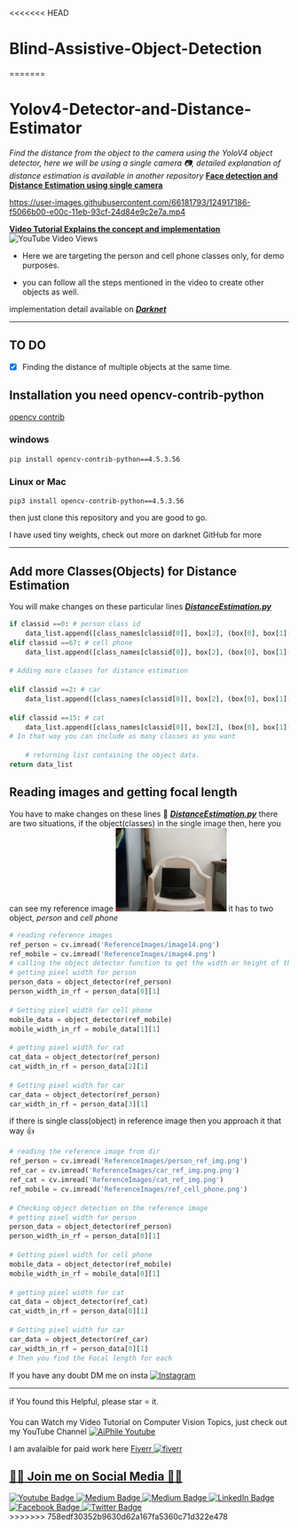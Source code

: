 <<<<<<< HEAD
# Blind-Assistive-Object-Detection
=======
# Yolov4-Detector-and-Distance-Estimator

*Find the distance from the object to the camera using the YoloV4 object detector, here we will be using a single camera :camera:, detailed explanation of distance estimation is available in another repository* [**Face detection and Distance Estimation using single camera**](https://github.com/Asadullah-Dal17/Distance_measurement_using_single_camera)



https://user-images.githubusercontent.com/66181793/124917186-f5066b00-e00c-11eb-93cf-24d84e9c2e7a.mp4



 [**Video Tutorial Explains the concept and implementation** ](https://youtu.be/FcRCwTgYXJw) ![YouTube Video Views](https://img.shields.io/youtube/views/FcRCwTgYXJw?style=social)

- Here we are targeting the person and cell phone classes only, for demo purposes.

- you can follow all the steps mentioned in the video to create other objects as well. 

implementation detail available on [_**Darknet**_](https://github.com/pjreddie/darknet)


---

## TO DO

- [x] Finding the distance of multiple objects at the same time.

## Installation you need opencv-contrib-python

[opencv contrib](https://pypi.org/project/opencv-contrib-python/)

### **windows**

```pip
pip install opencv-contrib-python==4.5.3.56
```

### **Linux or Mac**

```pip
pip3 install opencv-contrib-python==4.5.3.56
```

then just clone this repository and you are good to go.

I have used tiny weights, check out more on darknet GitHub for more

---

## Add more Classes(Objects) for Distance Estimation

You will make changes on these particular lines [***DistanceEstimation.py***](https://github.com/Asadullah-Dal17/Yolov4-Detector-and-Distance-Estimator/blob/master/DistanceEstimation.py#L50-L56)
```python
if classid ==0: # person class id 
    data_list.append([class_names[classid[0]], box[2], (box[0], box[1]-2)])
elif classid ==67: # cell phone
    data_list.append([class_names[classid[0]], box[2], (box[0], box[1]-2)])
    
# Adding more classes for distance estimation 

elif classid ==2: # car
    data_list.append([class_names[classid[0]], box[2], (box[0], box[1]-2)])

elif classid ==15: # cat
    data_list.append([class_names[classid[0]], box[2], (box[0], box[1]-2)])
# In that way you can include as many classes as you want 

    # returning list containing the object data. 
return data_list

```

## Reading images and getting focal length

You have to make changes on these lines 📝 [***DistanceEstimation.py***](https://github.com/Asadullah-Dal17/Yolov4-Detector-and-Distance-Estimator/blob/master/DistanceEstimation.py#L69-L76)
there are two situations, if the object(classes) in the single image then, here you can see my reference image <img src='ReferenceImages/image4.png' width=200> 
it has to two object, *person* and *cell phone*
```python
# reading reference images 
ref_person = cv.imread('ReferenceImages/image14.png')
ref_mobile = cv.imread('ReferenceImages/image4.png')
# calling the object detector function to get the width or height of the object
# getting pixel width for person
person_data = object_detector(ref_person)
person_width_in_rf = person_data[0][1]

# Getting pixel width for cell phone
mobile_data = object_detector(ref_mobile)
mobile_width_in_rf = mobile_data[1][1]

# getting pixel width for cat
cat_data = object_detector(ref_person)
cat_width_in_rf = person_data[2][1]

# Getting pixel width for car
car_data = object_detector(ref_person)
car_width_in_rf = person_data[3][1]

```
if there is single class(object) in reference image then you approach it that way 👍
```python
# reading the reference image from dir 
ref_person = cv.imread('ReferenceImages/person_ref_img.png')
ref_car = cv.imread('ReferenceImages/car_ref_img.png.png')
ref_cat = cv.imread('ReferenceImages/cat_ref_img.png')
ref_mobile = cv.imread('ReferenceImages/ref_cell_phone.png')

# Checking object detection on the reference image 
# getting pixel width for person
person_data = object_detector(ref_person)
person_width_in_rf = person_data[0][1]

# Getting pixel width for cell phone
mobile_data = object_detector(ref_mobile)
mobile_width_in_rf = mobile_data[0][1]

# getting pixel width for cat
cat_data = object_detector(ref_cat)
cat_width_in_rf = person_data[0][1]

# Getting pixel width for car
car_data = object_detector(ref_car)
car_width_in_rf = person_data[0][1]
# Then you find the Focal length for each

```
If you have any doubt DM me on insta   <a href="https://www.instagram.com/aiphile17/"> <img alt="Instagram" src="https://user-images.githubusercontent.com/66181793/131223931-32d84c10-88b4-4cd6-8eb8-89f06c3b5b51.png"  width="20"> </a> </h4>

---
if You found this Helpful, please star :star: it.

You can Watch my Video Tutorial on Computer Vision Topics, just check out my YouTube Channel <a href="https://www.youtube.com/c/aiphile">  <img alt="AiPhile Youtube" src="https://user-images.githubusercontent.com/66181793/131223988-882d53a0-4882-468f-9bd7-46b46466baae.png"  width="20"> </a>


I am avalaible for paid work here <a href="https://www.fiverr.com/aiphile"> Fiverr <img alt="fiverr" src="https://user-images.githubusercontent.com/66181793/163767548-9a68e1c1-341a-4b07-9e35-042c35694c08.png"  width="15">  

## 💚🖤 Join me on Social Media 🖤💚 

 
   <div id="badges">

 <!-- Youtube Badge -->
  <a href="https://www.youtube.com/c/aiphile">
    <img src="https://img.shields.io/badge/YouTube-red?style=for-the-badge&logo=youtube&logoColor=white" alt="Youtube Badge"/>
  </a>

<!-- Instagram Badge  -->
  <a href="https://www.instagram.com/aiphile17">
    <img src="https://img.shields.io/badge/Instagram-purple?style=for-the-badge&logo=Instagram&logoColor=white" alt="Medium Badge"/>

<!-- Medium Badge  -->
  <a href="https://medium.com/@aiphile">
    <img src="https://img.shields.io/badge/Medium-black?style=for-the-badge&logo=Medium&logoColor=white" alt="Medium Badge"/>
  </a>

<!-- LinkedIn Badge -->
  <a href="https://www.linkedin.com/company/aiphile">
    <img src="https://img.shields.io/badge/LinkedIn-blue?style=for-the-badge&logo=linkedin&logoColor=white" alt="LinkedIn Badge"/>
  </a>
  <!-- Face book badge  -->
<a href="https://asadullah.super.site">
    <img src="https://img.shields.io/badge/My%20Profile-black?style=for-the-badge&logo=Profile&logoColor=Green" alt="Facebook Badge"/>
  </a> 
  <!-- Twitter Badge  -->
  <a href="https://twitter.com/ai_phile">
    <img src="https://img.shields.io/badge/Twitter-blue?style=for-the-badge&logo=twitter&logoColor=white" alt="Twitter Badge"/>
  </a>
  
 
</div>
>>>>>>> 758edf30352b9630d62a167fa5360c71d322e478
